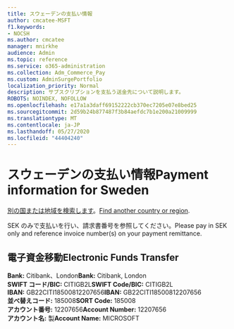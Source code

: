 ```yaml
---
title: スウェーデンの支払い情報
author: cmcatee-MSFT
f1.keywords:
- NOCSH
ms.author: cmcatee
manager: mnirkhe
audience: Admin
ms.topic: reference
ms.service: o365-administration
ms.collection: Adm_Commerce_Pay
ms.custom: AdminSurgePortfolio
localization_priority: Normal
description: サブスクリプションを支払う送金先について説明します。
ROBOTS: NOINDEX, NOFOLLOW
ms.openlocfilehash: e17a1a3daff69152222cb370ec7205e07e8bed25
ms.sourcegitcommit: 2d59b24b877487f3b84aefdc7b1e200a21009999
ms.translationtype: MT
ms.contentlocale: ja-JP
ms.lasthandoff: 05/27/2020
ms.locfileid: "44404240"
---
```

# <a name="payment-information-for-sweden"></a><span data-ttu-id="4d8b4-103">スウェーデンの支払い情報</span><span class="sxs-lookup"><span data-stu-id="4d8b4-103">Payment information for Sweden</span></span>

<span data-ttu-id="4d8b4-104">[別の国または地域を検索します](../billing-and-payments/pay-for-your-subscription.md)。</span><span class="sxs-lookup"><span data-stu-id="4d8b4-104">[Find another country or region](../billing-and-payments/pay-for-your-subscription.md).</span></span>

<span data-ttu-id="4d8b4-105">SEK のみで支払いを行い、請求書番号を参照してください。</span><span class="sxs-lookup"><span data-stu-id="4d8b4-105">Please pay in SEK only and reference invoice number(s) on your payment remittance.</span></span>

## <a name="electronic-funds-transfer"></a><span data-ttu-id="4d8b4-106">電子資金移動</span><span class="sxs-lookup"><span data-stu-id="4d8b4-106">Electronic Funds Transfer</span></span>

<span data-ttu-id="4d8b4-107">**Bank:** Citibank、London</span><span class="sxs-lookup"><span data-stu-id="4d8b4-107">**Bank:** Citibank, London</span></span>  
<span data-ttu-id="4d8b4-108">**SWIFT コード/BIC:** CITIGB2L</span><span class="sxs-lookup"><span data-stu-id="4d8b4-108">**SWIFT Code/BIC:** CITIGB2L</span></span>  
<span data-ttu-id="4d8b4-109">**IBAN:** GB22CITI18500812207656</span><span class="sxs-lookup"><span data-stu-id="4d8b4-109">**IBAN:** GB22CITI18500812207656</span></span>  
<span data-ttu-id="4d8b4-110">**並べ替えコード:** 185008</span><span class="sxs-lookup"><span data-stu-id="4d8b4-110">**SORT Code:** 185008</span></span>  
<span data-ttu-id="4d8b4-111">**アカウント番号:** 12207656</span><span class="sxs-lookup"><span data-stu-id="4d8b4-111">**Account Number:** 12207656</span></span>  
<span data-ttu-id="4d8b4-112">**アカウント名:** 製</span><span class="sxs-lookup"><span data-stu-id="4d8b4-112">**Account Name:** MICROSOFT</span></span> 